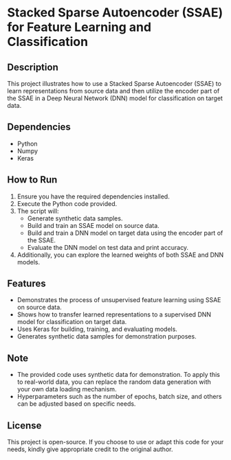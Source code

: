 # Stacked Sparse Autoencoder (SSAE) for Feature Learning and Classification

## Description

This project illustrates how to use a Stacked Sparse Autoencoder (SSAE) to learn representations from source data and then utilize the encoder part of the SSAE in a Deep Neural Network (DNN) model for classification on target data.

## Dependencies

- Python
- Numpy
- Keras

## How to Run

1. Ensure you have the required dependencies installed.
2. Execute the Python code provided.
3. The script will:
   - Generate synthetic data samples.
   - Build and train an SSAE model on source data.
   - Build and train a DNN model on target data using the encoder part of the SSAE.
   - Evaluate the DNN model on test data and print accuracy.
4. Additionally, you can explore the learned weights of both SSAE and DNN models.

## Features

- Demonstrates the process of unsupervised feature learning using SSAE on source data.
- Shows how to transfer learned representations to a supervised DNN model for classification on target data.
- Uses Keras for building, training, and evaluating models.
- Generates synthetic data samples for demonstration purposes.

## Note

- The provided code uses synthetic data for demonstration. To apply this to real-world data, you can replace the random data generation with your own data loading mechanism.
- Hyperparameters such as the number of epochs, batch size, and others can be adjusted based on specific needs.

## License

This project is open-source. If you choose to use or adapt this code for your needs, kindly give appropriate credit to the original author.

